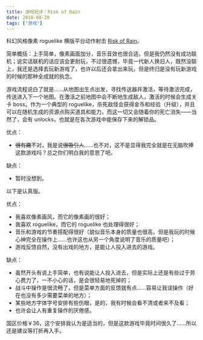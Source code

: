 ```yaml
---
title: 游戏短评：Risk of Rain
date: 2018-08-28
tags: ["游戏"]
---
```


科幻风格像素 roguelike 横版平台动作射击 [Risk of Rain](https://store.steampowered.com/app/248820/Risk_of_Rain/)。

简单概括：上手简单，像素画面加分，音乐音效也很合适，但是我仍然没有成功联机；说实话联机的话应该会更耐玩，不过很遗憾，毕竟一代新人换旧人，既然没联上，我还是选择去玩新游戏了，也许以后还会拿出来玩，但是终归是没有玩新游戏的时候的那种全成就的执念。

<!-- more -->

游戏流程说白了就是……从地图出生点出发，寻找传送器并激活，等待激活完成，传送进入下一个地图。在激活之前地图中会不断地生成敌人，激活的时候会生成关卡 boss。作为一个典型的 roguelike，杀死敌怪会获得金币和经验（升级），并且可以在随机生成的资源点购买道具和能力，而这一切又会随着你的死亡消失——当然了，会有 unlocks，也就是在各次游戏中能保存下来的解锁品。

优点：

- ~~很有趣~~不对，我是说~~很吸引人~~……也不对，这不是显得我完全就是在无脑吹捧这款游戏吗？总之你们明白我的意思了吧。

缺点：

- 暂时没想到。

以下是认真版。

优点：

- 我喜欢像素画风，而它的像素画的很好；
- 我喜欢 roguelike，而它的 roguelike 也处理得很好；
- 音乐和游戏的节奏搭配得很好（貌似音乐本身的质量也很高，但是我玩的时候心神完全在操作上……也许这也从另一个角度说明了音乐的质量吧）；
- 游戏反馈自然，没有出戏的地方，是能让人投入进去的游戏。

缺点：

- 虽然开头有说上手简单，也有说能让人投入进去，但是实际上还是有些过于劳心费力了，一不小心的话，是会很轻易地死掉的；
- 战斗中操作是很流畅了，但是菜单方面的反馈就有点……容易让我误操作（好在也没有多少需要菜单的地方）；
- 某些地方字体字号安排有些伤眼，是的，我有时候会看不清或者来不及看；
- 也许会让人有重复操作的厌倦感。

国区价格￥36，这个安排我认为是适当的，但是这款游戏毕竟时间很久了……所以还是建议等打折再入手。
